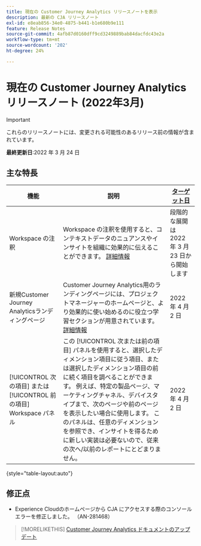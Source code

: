 ```yaml
---
title: 現在の Customer Journey Analytics リリースノートを表示
description: 最新の CJA リリースノート
exl-id: e8eab856-34e0-4875-b441-b1e680b9e111
feature: Release Notes
source-git-commit: 4afb87d0160dff9cd3249889bab84dacfdc43e2a
workflow-type: tm+mt
source-wordcount: '202'
ht-degree: 24%

---
```


# 現在の Customer Journey Analytics リリースノート (2022年3月)

>[!IMPORTANT]
>
>これらのリリースノートには、変更される可能性のあるリリース前の情報が含まれています。

**最終更新日**:2022 年 3 月 24 日

## 主な特長

| 機能 | 説明 | [ターゲット日](/help/release-notes/releases.md) |
| ----------- | ---------- | ----- |
| Workspace の注釈 | Workspace の注釈を使用すると、コンテキストデータのニュアンスやインサイトを組織に効果的に伝えることができます。 [詳細情報](/help/components/annotations/overview.md) | 段階的な展開は 2022 年 3 月 23 日から開始します |
| 新規Customer Journey Analyticsランディングページ | Customer Journey Analytics用のランディングページには、プロジェクトマネージャーのホームページと、より効果的に使い始めるのに役立つ学習セクションが用意されています。 [詳細情報](/help/getting-started/landing.md) | 2022 年 4 月 2 日 |
| [!UICONTROL 次の項目] または [!UICONTROL 前の項目] Workspace パネル | この [!UICONTROL 次または前の項目] パネルを使用すると、選択したディメンション項目に従う項目、または選択したディメンション項目の前に続く項目を調べることができます。 例えば、特定の製品ページ、マーケティングチャネル、デバイスタイプまで、次のページや前のページを表示したい場合に使用します。 このパネルは、任意のディメンションを参照でき、インサイトを得るために新しい実装は必要ないので、従来の次へ/以前のレポートにとどまりません。 | 2022 年 4 月 2 日 |

{style=&quot;table-layout:auto&quot;}

## 修正点

* Experience Cloudのホームページから CJA にアクセスする際のコンソールエラーを修正しました。 （AN-281468）

>[!MORELIKETHIS]
>[Customer Journey Analytics ドキュメントのアップデート](/help/release-notes/doc-changes.md)
